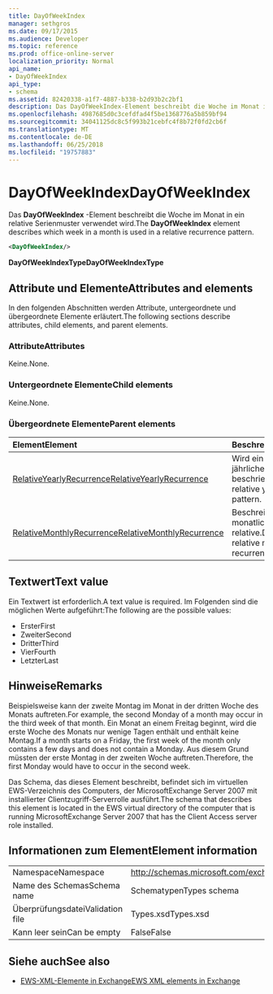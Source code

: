 ```yaml
---
title: DayOfWeekIndex
manager: sethgros
ms.date: 09/17/2015
ms.audience: Developer
ms.topic: reference
ms.prod: office-online-server
localization_priority: Normal
api_name:
- DayOfWeekIndex
api_type:
- schema
ms.assetid: 82420338-a1f7-4887-b338-b2d93b2c2bf1
description: Das DayOfWeekIndex-Element beschreibt die Woche im Monat in ein relative Serienmuster verwendet wird.
ms.openlocfilehash: 4987685d0c3cefdfad4f5be1368776a5b859bf94
ms.sourcegitcommit: 34041125dc8c5f993b21cebfc4f8b72f0fd2cb6f
ms.translationtype: MT
ms.contentlocale: de-DE
ms.lasthandoff: 06/25/2018
ms.locfileid: "19757883"
---
```

# <a name="dayofweekindex"></a><span data-ttu-id="7f8eb-103">DayOfWeekIndex</span><span class="sxs-lookup"><span data-stu-id="7f8eb-103">DayOfWeekIndex</span></span>

<span data-ttu-id="7f8eb-104">Das **DayOfWeekIndex** -Element beschreibt die Woche im Monat in ein relative Serienmuster verwendet wird.</span><span class="sxs-lookup"><span data-stu-id="7f8eb-104">The **DayOfWeekIndex** element describes which week in a month is used in a relative recurrence pattern.</span></span> 
  
```xml
<DayOfWeekIndex/>
```

<span data-ttu-id="7f8eb-105">**DayOfWeekIndexType**</span><span class="sxs-lookup"><span data-stu-id="7f8eb-105">**DayOfWeekIndexType**</span></span>

## <a name="attributes-and-elements"></a><span data-ttu-id="7f8eb-106">Attribute und Elemente</span><span class="sxs-lookup"><span data-stu-id="7f8eb-106">Attributes and elements</span></span>

<span data-ttu-id="7f8eb-107">In den folgenden Abschnitten werden Attribute, untergeordnete und übergeordnete Elemente erläutert.</span><span class="sxs-lookup"><span data-stu-id="7f8eb-107">The following sections describe attributes, child elements, and parent elements.</span></span>
  
### <a name="attributes"></a><span data-ttu-id="7f8eb-108">Attribute</span><span class="sxs-lookup"><span data-stu-id="7f8eb-108">Attributes</span></span>

<span data-ttu-id="7f8eb-109">Keine.</span><span class="sxs-lookup"><span data-stu-id="7f8eb-109">None.</span></span>
  
### <a name="child-elements"></a><span data-ttu-id="7f8eb-110">Untergeordnete Elemente</span><span class="sxs-lookup"><span data-stu-id="7f8eb-110">Child elements</span></span>

<span data-ttu-id="7f8eb-111">Keine.</span><span class="sxs-lookup"><span data-stu-id="7f8eb-111">None.</span></span>
  
### <a name="parent-elements"></a><span data-ttu-id="7f8eb-112">Übergeordnete Elemente</span><span class="sxs-lookup"><span data-stu-id="7f8eb-112">Parent elements</span></span>

|<span data-ttu-id="7f8eb-113">**Element**</span><span class="sxs-lookup"><span data-stu-id="7f8eb-113">**Element**</span></span>|<span data-ttu-id="7f8eb-114">**Beschreibung**</span><span class="sxs-lookup"><span data-stu-id="7f8eb-114">**Description**</span></span>|
|:-----|:-----|
|[<span data-ttu-id="7f8eb-115">RelativeYearlyRecurrence</span><span class="sxs-lookup"><span data-stu-id="7f8eb-115">RelativeYearlyRecurrence</span></span>](relativeyearlyrecurrence.md) <br/> |<span data-ttu-id="7f8eb-116">Wird ein relativer jährliches Serienmuster beschrieben.</span><span class="sxs-lookup"><span data-stu-id="7f8eb-116">Describes a relative yearly recurrence pattern.</span></span>  <br/> |
|[<span data-ttu-id="7f8eb-117">RelativeMonthlyRecurrence</span><span class="sxs-lookup"><span data-stu-id="7f8eb-117">RelativeMonthlyRecurrence</span></span>](relativemonthlyrecurrence.md) <br/> |<span data-ttu-id="7f8eb-118">Beschreibt ein monatliches Serienmuster relative.</span><span class="sxs-lookup"><span data-stu-id="7f8eb-118">Describes a relative monthly recurrence pattern.</span></span>  <br/> |
   
## <a name="text-value"></a><span data-ttu-id="7f8eb-119">Textwert</span><span class="sxs-lookup"><span data-stu-id="7f8eb-119">Text value</span></span>

<span data-ttu-id="7f8eb-120">Ein Textwert ist erforderlich.</span><span class="sxs-lookup"><span data-stu-id="7f8eb-120">A text value is required.</span></span> <span data-ttu-id="7f8eb-121">Im Folgenden sind die möglichen Werte aufgeführt:</span><span class="sxs-lookup"><span data-stu-id="7f8eb-121">The following are the possible values:</span></span>
  
- <span data-ttu-id="7f8eb-122">Erster</span><span class="sxs-lookup"><span data-stu-id="7f8eb-122">First</span></span>    
- <span data-ttu-id="7f8eb-123">Zweiter</span><span class="sxs-lookup"><span data-stu-id="7f8eb-123">Second</span></span>    
- <span data-ttu-id="7f8eb-124">Dritter</span><span class="sxs-lookup"><span data-stu-id="7f8eb-124">Third</span></span>    
- <span data-ttu-id="7f8eb-125">Vier</span><span class="sxs-lookup"><span data-stu-id="7f8eb-125">Fourth</span></span>    
- <span data-ttu-id="7f8eb-126">Letzter</span><span class="sxs-lookup"><span data-stu-id="7f8eb-126">Last</span></span>
    
## <a name="remarks"></a><span data-ttu-id="7f8eb-127">Hinweise</span><span class="sxs-lookup"><span data-stu-id="7f8eb-127">Remarks</span></span>

<span data-ttu-id="7f8eb-128">Beispielsweise kann der zweite Montag im Monat in der dritten Woche des Monats auftreten.</span><span class="sxs-lookup"><span data-stu-id="7f8eb-128">For example, the second Monday of a month may occur in the third week of that month.</span></span> <span data-ttu-id="7f8eb-129">Ein Monat an einem Freitag beginnt, wird die erste Woche des Monats nur wenige Tagen enthält und enthält keine Montag.</span><span class="sxs-lookup"><span data-stu-id="7f8eb-129">If a month starts on a Friday, the first week of the month only contains a few days and does not contain a Monday.</span></span> <span data-ttu-id="7f8eb-130">Aus diesem Grund müssten der erste Montag in der zweiten Woche auftreten.</span><span class="sxs-lookup"><span data-stu-id="7f8eb-130">Therefore, the first Monday would have to occur in the second week.</span></span>
  
<span data-ttu-id="7f8eb-131">Das Schema, das dieses Element beschreibt, befindet sich im virtuellen EWS-Verzeichnis des Computers, der MicrosoftExchange Server 2007 mit installierter Clientzugriff-Serverrolle ausführt.</span><span class="sxs-lookup"><span data-stu-id="7f8eb-131">The schema that describes this element is located in the EWS virtual directory of the computer that is running MicrosoftExchange Server 2007 that has the Client Access server role installed.</span></span>
  
## <a name="element-information"></a><span data-ttu-id="7f8eb-132">Informationen zum Element</span><span class="sxs-lookup"><span data-stu-id="7f8eb-132">Element information</span></span>

|||
|:-----|:-----|
|<span data-ttu-id="7f8eb-133">Namespace</span><span class="sxs-lookup"><span data-stu-id="7f8eb-133">Namespace</span></span>  <br/> |http://schemas.microsoft.com/exchange/services/2006/types  <br/> |
|<span data-ttu-id="7f8eb-134">Name des Schemas</span><span class="sxs-lookup"><span data-stu-id="7f8eb-134">Schema name</span></span>  <br/> |<span data-ttu-id="7f8eb-135">Schematypen</span><span class="sxs-lookup"><span data-stu-id="7f8eb-135">Types schema</span></span>  <br/> |
|<span data-ttu-id="7f8eb-136">Überprüfungsdatei</span><span class="sxs-lookup"><span data-stu-id="7f8eb-136">Validation file</span></span>  <br/> |<span data-ttu-id="7f8eb-137">Types.xsd</span><span class="sxs-lookup"><span data-stu-id="7f8eb-137">Types.xsd</span></span>  <br/> |
|<span data-ttu-id="7f8eb-138">Kann leer sein</span><span class="sxs-lookup"><span data-stu-id="7f8eb-138">Can be empty</span></span>  <br/> |<span data-ttu-id="7f8eb-139">False</span><span class="sxs-lookup"><span data-stu-id="7f8eb-139">False</span></span>  <br/> |
   
## <a name="see-also"></a><span data-ttu-id="7f8eb-140">Siehe auch</span><span class="sxs-lookup"><span data-stu-id="7f8eb-140">See also</span></span>

- [<span data-ttu-id="7f8eb-141">EWS-XML-Elemente in Exchange</span><span class="sxs-lookup"><span data-stu-id="7f8eb-141">EWS XML elements in Exchange</span></span>](ews-xml-elements-in-exchange.md)

